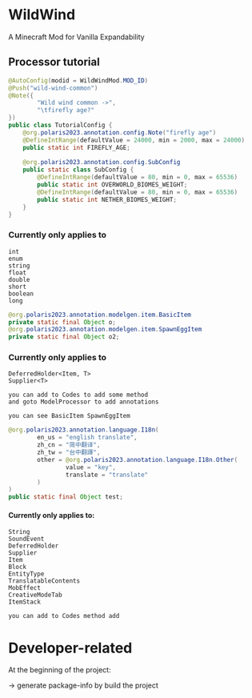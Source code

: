 
# WildWind
A Minecraft Mod for Vanilla Expandability

## Processor tutorial


```java
@AutoConfig(modid = WildWindMod.MOD_ID)
@Push("wild-wind-common")
@Note({
        "Wild wind common ->",
        "\tfirefly age?"
})
public class TutorialConfig {
    @org.polaris2023.annotation.config.Note("firefly age")
    @DefineIntRange(defaultValue = 24000, min = 2000, max = 24000)
    public static int FIREFLY_AGE;
    
    @org.polaris2023.annotation.config.SubConfig
    public static class SubConfig {
        @DefineIntRange(defaultValue = 80, min = 0, max = 65536)
        public static int OVERWORLD_BIOMES_WEIGHT;
        @DefineIntRange(defaultValue = 80, min = 0, max = 65536)
        public static int NETHER_BIOMES_WEIGHT;
    }
}
```

### Currently only applies to
    int
    enum
    string
    float
    double
    short
    boolean
    long

```java
@org.polaris2023.annotation.modelgen.item.BasicItem
private static final Object o;
@org.polaris2023.annotation.modelgen.item.SpawnEggItem
private static final Object o2;
```

### Currently only applies to
    DeferredHolder<Item, T>
    Supplier<T>

    you can add to Codes to add some method
    and goto ModelProcessor to add annotations

    you can see BasicItem SpawnEggItem

```java
@org.polaris2023.annotation.language.I18n(
        en_us = "english translate",
        zh_cn = "简中翻译",
        zh_tw = "台中翻譯",
        other = @org.polaris2023.annotation.language.I18n.Other(
                value = "key",
                translate = "translate"
        )
)
public static final Object test;
```
#### Currently only applies to:
    String
    SoundEvent
    DeferredHolder
    Supplier
    Item
    Block
    EntityType
    TranslatableContents
    MobEffect
    CreativeModeTab
    ItemStack
    
    you can add to Codes method add

# Developer-related
At the beginning of the project:

-> generate package-info by build the project
